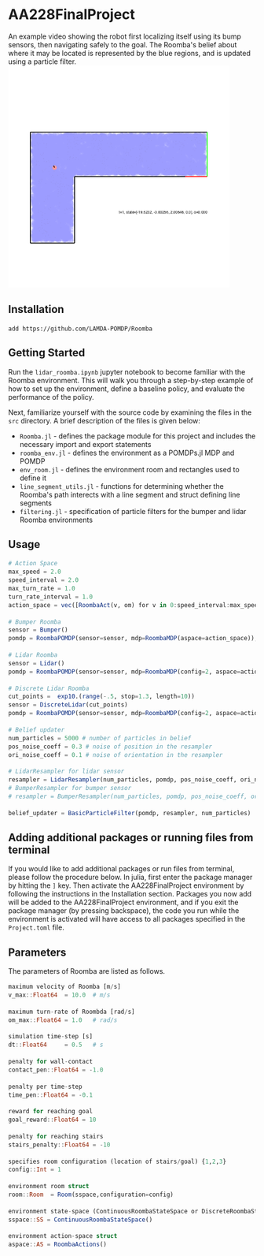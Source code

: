 # AA228FinalProject
An example video showing the robot first localizing itself using its bump sensors, then navigating safely to the goal. The Roomba's belief about where it may be located is represented by the blue regions, and is updated using a particle filter.
<img src="demo.gif" width="450">

## Installation
```
add https://github.com/LAMDA-POMDP/Roomba
```

## Getting Started
Run the ```lidar_roomba.ipynb``` jupyter notebook to become familiar with the Roomba environment. This will walk you through a step-by-step example of how to set up the environment, define a baseline policy, and evaluate the performance of the policy.

Next, familiarize yourself with the source code by examining the files in the ```src``` directory. A brief description of the files is given below:
* ```Roomba.jl``` - defines the package module for this project and includes the necessary import and export statements
* ```roomba_env.jl``` - defines the environment as a POMDPs.jl MDP and POMDP
* ```env_room.jl``` - defines the environment room and rectangles used to define it
* ```line_segment_utils.jl``` - functions for determining whether the Roomba's path interects with a line segment and struct defining line segments
* ```filtering.jl``` - specification of particle filters for the bumper and lidar Roomba environments

## Usage
```julia
# Action Space
max_speed = 2.0
speed_interval = 2.0
max_turn_rate = 1.0
turn_rate_interval = 1.0
action_space = vec([RoombaAct(v, om) for v in 0:speed_interval:max_speed, om in -max_turn_rate:turn_rate_interval:max_turn_rate])

# Bumper Roomba
sensor = Bumper()
pomdp = RoombaPOMDP(sensor=sensor, mdp=RoombaMDP(aspace=action_space));

# Lidar Roomba
sensor = Lidar()
pomdp = RoombaPOMDP(sensor=sensor, mdp=RoombaMDP(config=2, aspace=action_space))

# Discrete Lidar Roomba
cut_points =  exp10.(range(-.5, stop=1.3, length=10))
sensor = DiscreteLidar(cut_points)
pomdp = RoombaPOMDP(sensor=sensor, mdp=RoombaMDP(config=2, aspace=action_space))

# Belief updater
num_particles = 5000 # number of particles in belief
pos_noise_coeff = 0.3 # noise of position in the resampler
ori_noise_coeff = 0.1 # noise of orientation in the resampler

# LidarResampler for lidar sensor
resampler = LidarResampler(num_particles, pomdp, pos_noise_coeff, ori_noise_coeff)
# BumperResampler for bumper sensor
# resampler = BumperResampler(num_particles, pomdp, pos_noise_coeff, ori_noise_coeff)

belief_updater = BasicParticleFilter(pomdp, resampler, num_particles)
```

## Adding additional packages or running files from terminal
If you would like to add additional packages or run files from terminal, please follow the procedure below.
In julia, first enter the package manager by hitting the ```]``` key. Then activate the AA228FinalProject environment by following the instructions in the Installation section. Packages you now add will be added to the AA228FinalProject environment, and if you exit the package manager (by pressing backspace), the code you run while the environment is activated will have access to all packages specified in the ```Project.toml``` file.

## Parameters
The parameters of Roomba are listed as follows.
```julia
maximum velocity of Roomba [m/s]
v_max::Float64  = 10.0  # m/s

maximum turn-rate of Roombda [rad/s]
om_max::Float64 = 1.0   # rad/s

simulation time-step [s]
dt::Float64     = 0.5   # s

penalty for wall-contact
contact_pen::Float64 = -1.0 

penalty per time-step
time_pen::Float64 = -0.1

reward for reaching goal
goal_reward::Float64 = 10

penalty for reaching stairs
stairs_penalty::Float64 = -10

specifies room configuration (location of stairs/goal) {1,2,3}
config::Int = 1

environment room struct
room::Room  = Room(sspace,configuration=config)

environment state-space (ContinuousRoombaStateSpace or DiscreteRoombaStateSpace)
sspace::SS = ContinuousRoombaStateSpace()

environment action-space struct
aspace::AS = RoombaActions()
```
